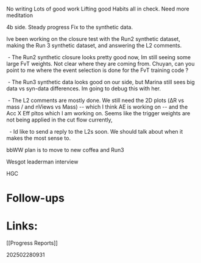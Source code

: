 
No writing 
Lots of good work 
Lifting good
Habits all in check. Need more meditation

4b side. Steady progress
Fix to the synthetic data. 

Ive been working on the closure test with the Run2 synthetic dataset, making the Run 3 synthetic dataset, and answering the L2 comments.

 - The Run2 synthetic closure looks pretty good now, Im still seeing some large FvT weights. Not clear where they are coming from. Chuyan, can you point to me where the event selection is done for the FvT training code ?

 - The Run3 synthetic data looks good on our side, but Marina still sees big data vs syn-data differences. Im going to debug this with her.

 - The L2 comments are mostly done. We still need the 2D plots (ΔR vs mass / and nViews vs Mass) -- which I think AE is working on -- and the Acc X Eff pltos which I am working on. Seems like the trigger weights are not being applied in the cut flow currently, 

  - Id like to send a reply to the L2s soon. We should talk about when it makes the most sense to.

bbWW plan is to move to new coffea and Run3

Wesgot leaderman interview

HGC 
# Follow-ups


# Links: 
[[Progress Reports]]



202502280931
